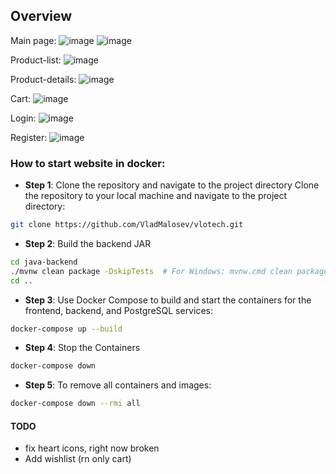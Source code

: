 ## Overview
Main page:
![image](https://github.com/user-attachments/assets/0c91f630-abc9-41bf-bdc8-7af4c222b31d)
![image](https://github.com/user-attachments/assets/bf048179-ccc1-46af-9217-cbfdafd4c7c1)

Product-list:
![image](https://github.com/user-attachments/assets/bccfdbd4-b131-4b5f-b982-b1877fbc1734)

Product-details:
![image](https://github.com/user-attachments/assets/8d6a8bed-a3ca-40ee-9452-521ea0894536)

Cart:
![image](https://github.com/user-attachments/assets/535a30db-41ab-4840-bf4f-e0a60f190043)

Login:
![image](https://github.com/user-attachments/assets/b6f301f8-b827-40c2-a490-60807af4a392)

Register:
![image](https://github.com/user-attachments/assets/7d723ce7-8811-4f22-bd8f-d62465581d95)


### How to start website in docker:
- **Step 1**: Clone the repository and navigate to the project directory
  Clone the repository to your local machine and navigate to the project directory:
```bash
git clone https://github.com/VladMalosev/vlotech.git
``` 
- **Step 2**: Build the backend JAR
```bash
cd java-backend
./mvnw clean package -DskipTests  # For Windows: mvnw.cmd clean package -DskipTests
cd ..
```

- **Step 3**: Use Docker Compose to build and start the containers for the frontend, backend, and PostgreSQL services:
```bash
docker-compose up --build
```
- **Step 4**: Stop the Containers
```bash
docker-compose down
```
- **Step 5**: To remove all containers and images:
```bash
docker-compose down --rmi all
```



#### TODO
- fix heart icons, right now broken
- Add wishlist (rn only cart)

